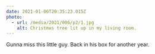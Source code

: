 ```yaml
---
date: 2021-01-06T20:35:23.015Z
photo:
  - url: /media/2021/006/p2/1.jpg
    alt: Christmas tree lit up in my living room.
---
```


Gunna miss this little guy. Back in his box for another year.
